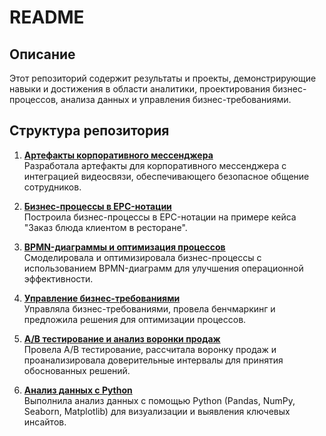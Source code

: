 # README  

## Описание  
Этот репозиторий содержит результаты и проекты, демонстрирующие навыки и достижения в области аналитики, проектирования бизнес-процессов, анализа данных и управления бизнес-требованиями.  

## Структура репозитория  

1. **[Артефакты корпоративного мессенджера](./Артефакты_корпоративного_мессенджера)**  
   Разработала артефакты для корпоративного мессенджера с интеграцией видеосвязи, обеспечивающего безопасное общение сотрудников.  

2. **[Бизнес-процессы в EPC-нотации](https://miro.com/app/board/uXjVLVaCfJk=/)**  
   Построила бизнес-процессы в EPC-нотации на примере кейса "Заказ блюда клиентом в ресторане".  

3. **[BPMN-диаграммы и оптимизация процессов](./BPMN-диаграммы_и_оптимизация_процессов/)**  
   Смоделировала и оптимизировала бизнес-процессы с использованием BPMN-диаграмм для улучшения операционной эффективности.  

4. **[Управление бизнес-требованиями](./Управление%20бизнес-требованиями/)**  
   Управляла бизнес-требованиями, провела бенчмаркинг и предложила решения для оптимизации процессов.  

5. **[A/B тестирование и анализ воронки продаж](./A-B_тестирование_и_анализ_воронки_продаж/)**  
   Провела A/B тестирование, рассчитала воронку продаж и проанализировала доверительные интервалы для принятия обоснованных решений.  

6. **[Анализ данных с Python](./Анализ_данных_с_Python/)**  
   Выполнила анализ данных с помощью Python (Pandas, NumPy, Seaborn, Matplotlib) для визуализации и выявления ключевых инсайтов.  
